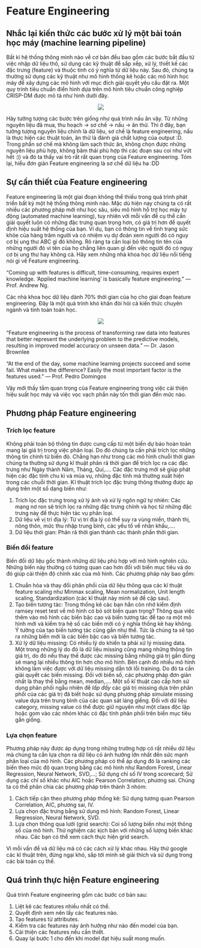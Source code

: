 # Feature Engineering 

## Nhắc lại kiến thức các bước xử lý một bài toán học máy (machine learning pipeline)

Bất kì hệ thống thông minh nào về cơ bản đều bao gồm các bước bắt đầu từ việc nhập dữ liệu thô, sử dụng các kỹ thuật để sắp xếp, xử lý, thiết kế các đặc trưng (feature) và thuộc tính có ý nghĩa từ dữ liệu này. Sau đó, chúng ta thường sử dụng các kỹ thuật như mô hình thống kê hoặc các mô hình học máy để xây dựng các mô hình với mục đích giải quyết yêu cầu đặt ra. Một quy trình tiêu chuẩn điển hình dựa trên mô hình tiêu chuẩn công nghiệp CRISP-DM được mô tả như hình dưới đây.

<p align = "center"><img src = "https://images.viblo.asia/7e86ba93-2bf0-4bc4-bcdd-c5d9b7464e91.png"></p>

Hãy tưởng tượng các bước trên giống như quá trình nấu ăn vậy. Từ những nguyên liệu đã mua, thu hoạch -> sơ chế -> nấu -> ăn thử. Thì ở đây, bạn tưởng tượng nguyên liệu chính là dữ liệu, sơ chế là feature engineering, nấu là thực hiện các thuật toán, ăn thử là đánh giá chất lượng của output :D. Trong phần sơ chế mà không làm sạch thức ăn, không chọn được những nguyên liệu phù hợp, không băm thái phù hợp thì các đoạn sau coi như vứt hết :)) và đó ta thấy vai trò rất rất quan trọng của Feature engineering. Tóm lại, hiểu đơn giản Feature engineering là sơ chế dữ liệu ha :DD

## Sự cần thiết của Feature engineering

Feature engineering là một giai đoạn không thể thiếu trong quá trình phát triển bất kỳ một hệ thống thông minh nào. Mặc dù hiện nay chúng ta có rất nhiều các phương pháp mới như học sâu, siêu mô hình hỗ trợ học máy tự động (automated machine learning), tuy nhiên với mỗi vấn đề cụ thể cần giải quyết luôn có những đặc trưng quan trọng hơn, có giá trị hơn để quyết định hiệu suất hệ thống của bạn. Ví dụ, bạn có thông tin về tình trạng sức khỏe của hàng trăm người và có nhiệm vụ dự đoán xem người đó có nguy cơ bị ung thư ABC gì đó không. Rõ ràng ta cần loại bỏ thông tin tên của những người đó vì tên của họ chẳng liên quan gì đến việc người đó có nguy cơ bị ung thư hay không cả. Hãy xem những nhà khoa học dữ liệu nổi tiếng nói gì về Feature engineering.

“Coming up with features is difficult, time-consuming, requires expert knowledge. ‘Applied machine learning’ is basically feature engineering.” — Prof. Andrew Ng.

Các nhà khoa học dữ liệu dành 70% thời gian của họ cho giai đoạn feature engineering. Đây là một quá trình khó khăn đòi hỏi cả kiến thức chuyên ngành và tính toán toán học.

<p align = "center"><img src = "https://miro.medium.com/max/1400/0*-dn9U8gMVWjDahQV.jpg"></p>

“Feature engineering is the process of transforming raw data into features that better represent the underlying problem to the predictive models, resulting in improved model accuracy on unseen data.” — Dr. Jason Brownlee

“At the end of the day, some machine learning projects succeed and some fail. What makes the difference? Easily the most important factor is the features used.” — Prof. Pedro Domingos

Vậy mới thấy tầm quan trọng của Feature engineering trong việc cải thiện hiệu suất học máy và việc vọc vạch phần này tốn thời gian đến mức nào.

## Phương pháp Feature engineering

### Trích lọc feature
Không phải toàn bộ thông tin được cung cấp từ một biến dự báo hoàn toàn mang lại giá trị trong việc phân loại. Do đó chúng ta cần phải trích lọc những thông tin chính từ biến đó. Chẳng hạn như trong các mô hình chuỗi thời gian chúng ta thường sử dụng kĩ thuật phân rã thời gian để trích lọc ra các đặc trưng như Ngày thành Năm, Tháng, Quí,.... Các đặc trưng mới sẽ giúp phát hiện các đặc tính chu kì và mùa vụ, những đặc tính mà thường xuất hiện trong các chuỗi thời gian. Kĩ thuật trích lọc đặc trưng thông thường được áp dụng trên một số dạng biến như:
1. Trích lọc đặc trưng trong xử lý ảnh và xử lý ngôn ngữ tự nhiên: Các mạng nơ ron sẽ trích lọc ra những đặc trưng chính và học từ những đặc trưng này để thực hiện tác vụ phân loại.
2. Dữ liệu về vị trí địa lý: Từ vị trí địa lý có thể suy ra vùng miền, thành thị, nông thôn, mức thu nhập trung bình, các yếu tố về nhân khẩu,....
3. Dữ liệu thời gian: Phân rã thời gian thành các thành phần thời gian.

### Biến đổi feature 
Biến đổi dữ liệu gốc thành những dữ liệu phù hợp với mô hình nghiên cứu. Những biến này thường có tương quan cao hơn đối với biến mục tiêu và do đó giúp cải thiện độ chính xác của mô hình. Các phương pháp này bao gồm:
1. Chuẩn hóa và thay đổi phân phối của dữ liệu thông qua các kĩ thuật feature scaling như Minmax scaling, Mean normalization, Unit length scaling, Standardization (các kĩ thuật này mình sẽ đề cập sau).
2. Tạo biến tương tác: Trong thống kê các bạn hẳn còn nhớ kiểm định ramsey reset test về mô hình có bỏ sót biến quan trọng? Thông qua việc thêm vào mô hình các biến bậc cao và biến tương tác để tạo ra một mô hình mới và kiểm tra hệ số các biến mới có ý nghĩa thống kê hay không. Ý tưởng của tạo biến tương tác cũng gần như thế. Tức là chúng ta sẽ tạo ra những biến mới là các biến bậc cao và biến tương tác.
3. Xử lý dữ liệu missing: Có nhiều lý do khiến ta phải xử lý missing data. Một trong những lý do đó là dữ liệu missing cũng mang những thông tin giá trị, do đó nếu thay thế được các missing bằng những giá trị gần đúng sẽ mang lại nhiều thông tin hơn cho mô hình. Bên cạnh đó nhiều mô hình không làm việc được với dữ liệu missing dẫn tới lỗi training. Do đó ta cần giải quyết các biến missing. Đối với biến số, các phương pháp đơn giản nhất là thay thế bằng mean, median,.... Một số kĩ thuật cao cấp hơn sử dụng phân phối ngẫu nhiên để *lấp đầy* các giá trị missing dựa trên phân phối của các giá trị đã biết hoặc sử dụng phương pháp simulate missing value dựa trên trung bình của các quan sát láng giềng. Đối với dữ liệu category, missing value có thể được giữ nguyên như một class độc lập hoặc gom vào các nhóm khác có đặc tính phân phối trên biến mục tiêu gần giống.

### Lựa chọn feature
Phương pháp này được áp dụng trong những trường hợp có rất nhiều dữ liệu mà chúng ta cần lựa chọn ra dữ liệu có ảnh hưởng lớn nhất đến sức mạnh phân loại của mô hình. Các phương pháp có thể áp dụng đó là ranking các biến theo mức độ quan trọng bằng các mô hình như Random Forest, Linear Regression, Neural Network, SVD,...; Sử dụng chỉ số IV trong scorecard; Sử dụng các chỉ số khác như AIC hoặc Pearson Correlation, phương sai. Chúng ta có thể phân chia các phương pháp trên thành 3 nhóm:
1. Cách tiếp cận theo phương pháp thống kê: Sử dụng tương quan Pearson Correlation, AIC, phương sai, IV.
2. Lựa chọn đặc trưng bằng sử dụng mô hình: Random Forest, Linear Regression, Neural Network, SVD.
3. Lựa chọn thông qua lưới (grid search): Coi số lượng biến như một thông số của mô hình. Thử nghiệm các kịch bản với những số lượng biến khác nhau. Các bạn có thể xem cách thực hiện grid search.

Vì mỗi vấn đề và dữ liệu mà có các cách xử lý khác nhau. Hãy thử google các kĩ thuật trên, đừng ngại khó, sắp tới mình sẽ giải thích và sử dụng trong các bài toán cụ thể.

## Quá trình thực hiện Feature engineering

Quá trình Feature engineering gồm các bước cơ bản sau:

1. Liệt kê các features nhiều nhất có thể.
2. Quyết định xem nên lấy các features nào.
3. Tạo features từ attributes.
4. Kiểm tra các features này ảnh hưởng như nào đến model của bạn.
5. Cải thiện các features nếu cần thiết.
6. Quay lại bước 1 cho đến khi model đạt hiệu suất mong muốn.

